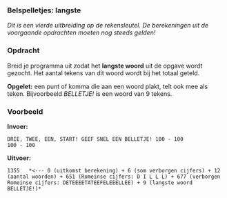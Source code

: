 ### Belspelletjes: langste

*Dit is een vierde uitbreiding op de rekensleutel. De berekeningen uit de voorgaande opdrachten moeten nog steeds gelden!*

### Opdracht
Breid je programma uit zodat het **langste woord** uit de opgave wordt gezocht. Het aantal tekens van dit woord wordt bij het totaal geteld.

**Opgelet:** een punt of komma die aan een woord plakt, telt ook mee als teken. Bijvoorbeeld *BELLETJE!* is een woord van 9 tekens.



### Voorbeeld

**Invoer:**

    DRIE, TWEE, EEN, START! GEEF SNEL EEN BELLETJE! 100 - 100
    100 - 100

**Uitvoer:**

    1355   *<--- 0 (uitkomst berekening) + 6 (som verborgen cijfers) + 12 (aantal woorden) + 651 (Romeinse cijfers: D I L L L) + 677 (verborgen Romeinse cijfers: DETEEEETATEEFELEEELLEE) + 9 (langste woord BELLETJE!)*

